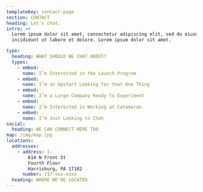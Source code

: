 ```yaml
---
templateKey: contact-page
section: CONTACT
heading: Let's chat.
intro: >+
  Lorem ipsum dolor sit amet, consectetur adipiscing elit, sed do eiusmod tempor
  incididunt ut labore et dolore. Lorem ipsum dolor sit amet.

type:
  heading: WHAT SHOULD WE CHAT ABOUT?
  types:
    - embed: .
      name: I’m Interested in the Launch Program
    - embed: .
      name: I’m an Upstart Looking for that One Thing
    - embed: .
      name: I’m a Large Company Ready to Experiment
    - embed: .
      name: I’m Interested in Working at Catamaran
    - embed: .
      name: I’m Just Looking to Chat
social:
  heading: WE CAN CONNECT HERE TOO
map: /img/map.jpg
locations:
  addresses:
    - address: |-
        614 N Front St
        Fourth Floor
        Harrisburg, PA 17102
      number: 717-xxx-xxxx
  heading: WHERE WE'RE LOCATED
---
```


